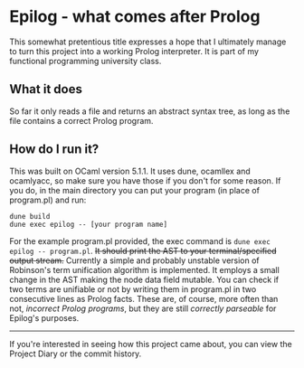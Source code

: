 # Epilog - what comes after Prolog
This somewhat pretentious title expresses a hope that I ultimately manage to turn this project into a working Prolog interpreter. It is part of my functional programming university class.

## What it does
So far it only reads a file and returns an abstract syntax tree, as long as the file contains a correct Prolog program.

## How do I run it?
This was built on OCaml version 5.1.1. It uses dune, ocamllex and ocamlyacc, so make sure you have those if you don't for some reason. If you do, in the main directory you can put your program (in place of program.pl) and run:
```
dune build
dune exec epilog -- [your program name]
```
For the example program.pl provided, the exec command is `dune exec epilog -- program.pl`.
~~It should print the AST to your terminal/specified output stream.~~
Currently a simple and probably unstable version of Robinson's term unification algorithm is implemented. It employs a small change in the AST making the node data field mutable.
You can check if two terms are unifiable or not by writing them in program.pl in two consecutive lines as Prolog facts. These are, of course, more often than not, *incorrect Prolog programs*, but they are still *correctly parseable* for Epilog's purposes.
______

If you're interested in seeing how this project came about, you can view the Project Diary or the commit history.